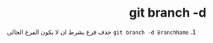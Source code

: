 <div dir = "rtl">

# git branch -d
1. ```git branch -d BranchName```
حذف فرع بشرط ان لا يكون الفرع الحالي

</div>